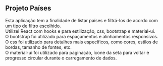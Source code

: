 <h2>Projeto Países</h2>
Esta aplicação tem a finalidade de listar países e filtrá-los de acordo com um tipo de filtro escolhido. <br/>
Utilizei React com hooks e para estilização, css, bootstrap e material-ui. <br />
O bootstrap foi utilizado para espaçamentos e alinhamentos responsivos. <br />
O css foi utilizado para detalhes mais específicos, como cores, estilos de bordas, tamanho de fontes, etc. <br />
O material-ui foi utilizado para paginação, ícone da seta para voltar e progresso circular durante o carregamento de dados. <br />

